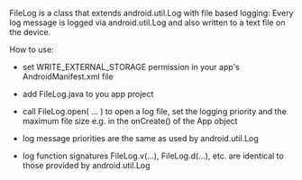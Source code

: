 FileLog is a class that extends android.util.Log with file based logging:
Every log message is logged via android.util.Log and also written to a text file on the device.


How to use:

- set WRITE_EXTERNAL_STORAGE permission in your app's AndroidManifest.xml file
  <uses-permission android:name="android.permission.WRITE_EXTERNAL_STORAGE" />

- add FileLog.java to you app project

- call FileLog.open( ... ) to open a log file, set the logging priority and the maximum file size
  e.g. in the onCreate() of the App object

- log message priorities are the same as used by android.util.Log

- log function signatures FileLog.v(...), FileLog.d(...), etc. are identical to those provided by android.util.Log


